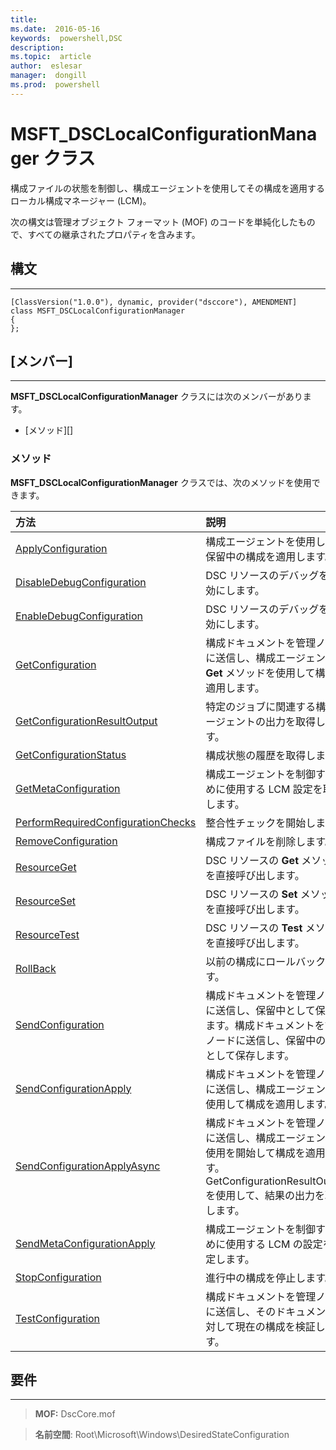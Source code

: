 ```yaml
---
title:  
ms.date:  2016-05-16
keywords:  powershell,DSC
description:  
ms.topic:  article
author:  eslesar
manager:  dongill
ms.prod:  powershell
---
```


# MSFT_DSCLocalConfigurationManager クラス

構成ファイルの状態を制御し、構成エージェントを使用してその構成を適用するローカル構成マネージャー (LCM)。

次の構文は管理オブジェクト フォーマット (MOF) のコードを単純化したもので、すべての継承されたプロパティを含みます。

## 構文
------

``` syntax
[ClassVersion("1.0.0"), dynamic, provider("dsccore"), AMENDMENT]
class MSFT_DSCLocalConfigurationManager
{
};
```

## [メンバー]
-------

**MSFT_DSCLocalConfigurationManager** クラスには次のメンバーがあります。

-   [メソッド][]

### メソッド

**MSFT_DSCLocalConfigurationManager** クラスでは、次のメソッドを使用できます。

|方法 |説明 |
|:--- |:---|
| [ApplyConfiguration](msft-dsclocalconfigurationmanager-applyconfiguration.md)| 構成エージェントを使用して、保留中の構成を適用します。| 
| [DisableDebugConfiguration](msft-dsclocalconfigurationmanager-disabledebugconfiguration.md)| DSC リソースのデバッグを無効にします。| 
| [EnableDebugConfiguration](msft-dsclocalconfigurationmanager-enabledebugconfiguration.md)| DSC リソースのデバッグを有効にします。| 
| [GetConfiguration](msft-dsclocalconfigurationmanager-getconfiguration.md)| 構成ドキュメントを管理ノードに送信し、構成エージェントの **Get** メソッドを使用して構成を適用します。| 
| [GetConfigurationResultOutput](msft-dsclocalconfigurationmanager-getconfigurationresultoutput.md)| 特定のジョブに関連する構成エージェントの出力を取得します。| 
| [GetConfigurationStatus](msft-dsclocalconfigurationmanager-getconfigurationstatus.md)| 構成状態の履歴を取得します。| 
| [GetMetaConfiguration](msft-dsclocalconfigurationmanager-getmetaconfiguration.md)| 構成エージェントを制御するために使用する LCM 設定を取得します。| 
| [PerformRequiredConfigurationChecks](msft-dsclocalconfigurationmanager-performrequiredconfigurationchecks.md)| 整合性チェックを開始します。| 
| [RemoveConfiguration](msft-dsclocalconfigurationmanager-removeconfiguration.md)| 構成ファイルを削除します。| 
| [ResourceGet](msft-dsclocalconfigurationmanager-resourceget.md)| DSC リソースの **Get** メソッドを直接呼び出します。| 
| [ResourceSet](msft-dsclocalconfigurationmanager-resourceset.md)| DSC リソースの **Set** メソッドを直接呼び出します。| 
| [ResourceTest](msft-dsclocalconfigurationmanager-resourcetest.md)| DSC リソースの **Test** メソッドを直接呼び出します。| 
| [RollBack](msft-dsclocalconfigurationmanager-rollback.md)| 以前の構成にロールバックします。| 
| [SendConfiguration](msft-dsclocalconfigurationmanager-sendconfiguration.md)| 構成ドキュメントを管理ノードに送信し、保留中として保存します。構成ドキュメントを管理ノードに送信し、保留中の変更として保存します。| 
| [SendConfigurationApply](msft-dsclocalconfigurationmanager-sendconfigurationapply.md)| 構成ドキュメントを管理ノードに送信し、構成エージェントを使用して構成を適用します。| 
| [SendConfigurationApplyAsync](msft-dsclocalconfigurationmanager-sendconfigurationapplyasync.md)| 構成ドキュメントを管理ノードに送信し、構成エージェントの使用を開始して構成を適用します。 GetConfigurationResultOutput を使用して、結果の出力を取得します。| 
| [SendMetaConfigurationApply](msft-dsclocalconfigurationmanager-sendmetaconfigurationapply.md)| 構成エージェントを制御するために使用する LCM の設定を設定します。| 
| [StopConfiguration](msft-dsclocalconfigurationmanager-stopconfiguration.md)| 進行中の構成を停止します。| 
| [TestConfiguration](msft-dsclocalconfigurationmanager-testconfiguration.md)| 構成ドキュメントを管理ノードに送信し、そのドキュメントに対して現在の構成を検証します。| 



 

## 要件
------------
>**MOF:** DscCore.mof

>**名前空間**: Root\Microsoft\Windows\DesiredStateConfiguration



 

 





<!--HONumber=May16_HO3-->



